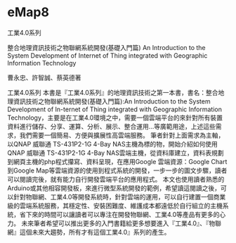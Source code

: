 # eMap8
 
工業4.0系列


整合地理資訊技術之物聯網系統開發(基礎入門篇)
An Introduction to the System Development of Internet of Thing integrated with Geographic Information Technology



曹永忠、許智誠、蔡英德著

工業4.0系列
本書是『工業4.0系列』的地理資訊技術之第一本書，書名：整合地理資訊技術之物聯網系統開發(基礎入門篇):An Introduction to the System Development of In-ternet of Thing integrated with Geographic Information Technology，主要是在工業4.0環境之中，需要一個雲端平台的來針對所有裝置資料進行儲存、分享、運算、分析、展示、整合運用…等廣範用途，上述這些需求，我們需要一個簡易、方便與擴展性高雲端服務。
筆者針對上面需求為主軸，以QNAP 威聯通 TS-431P2-1G 4-Bay NAS主機為標的物，開始介紹如何使用QNAP 威聯通 TS-431P2-1G 4-Bay NAS雲端主機，從資料庫建立，資料表規劃到網頁主機的php程式攥寫、資料呈現，在應用Google 雲端資源：Google Chart 到Google Map等雲端資源的使用到程式系統的開發，一步一步的圖文步驟，讀者可以閱讀完後，就有能力自行開發雲端平台的應用程式。
本文也使用讀者熟悉的Arduino或其他相容開發板，來進行微型系統開發的範例，希望讀這閱讀之後，可以針對物聯網、工業4.0等開發系統時，針對雲端的運用，可以自行建置一個商業級的雲端系統服務，其穩定性、安裝困難度、維護成本都遠低於自行組立的主機系統，省下來的時間可以讓讀者可以專注在開發物聯網、工業4.0等產品有更多的心力。
未來筆者希望可以推出更多的入門書籍給更多想要進入『工業4.0』、『物聯網』這個未來大趨勢，所有才有這個工業4.0』系列的產生。
